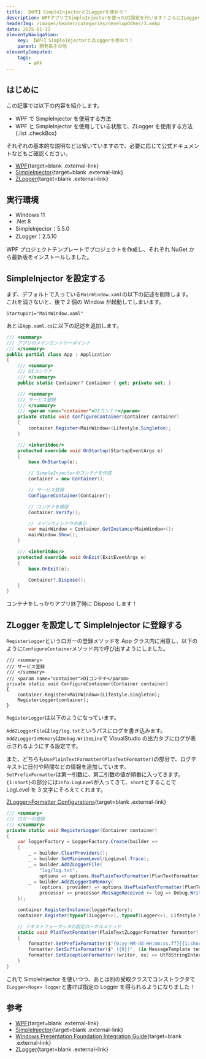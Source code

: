 ```yaml
---
title: 【WPF】SimpleInjectorとZLoggerを使おう！
description: WPFアプリでSimpleInjectorを使ったDI設定を行います！さらにZLoggerでログ機能をパワーアップ！
headerImg: /images/header/categories/developOther/3.webp
date: 2025-01-12
eleventyNavigation:
    key: 【WPF】SimpleInjectorとZLoggerを使おう！
    parent: 開発系その他
eleventyComputed:
    tags:
        - WPF
---
```


## はじめに

この記事では以下の内容を紹介します。

-   WPF で SimpleInjector を使用する方法
-   WPF と SimpleInjector を使用している状態で、ZLogger を使用する方法
    {.list .checkBox}

それぞれの基本的な説明などは省いていますので、必要に応じて公式ドキュメントなどもご確認ください。

-   [WPF](https://learn.microsoft.com/ja-jp/dotnet/desktop/wpf/overview/?view=netdesktop-9.0){target=blank .external-link}
-   [SimpleInjector](https://docs.simpleinjector.org/en/latest/index.html){target=blank .external-link}
-   [ZLogger](https://github.com/Cysharp/ZLogger){target=blank .external-link}

## 実行環境

-   Windows 11
-   .Net 8
-   SimpleInjector：5.5.0
-   ZLogger：2.5.10

WPF プロジェクトテンプレートでプロジェクトを作成し、それぞれ NuGet から最新版をインストールしました。

## SimpleInjector を設定する

まず、デフォルトで入っている`MainWindow.xaml`の以下の記述を削除します。  
これを消さないと、後で 2 個の Window が起動してしまいます。

```xaml
StartupUri="MainWindow.xaml"
```

あとは`App.xaml.cs`に以下の記述を追加します。

```cs
/// <summary>
/// アプリのメインエントリーポイント
/// </summary>
public partial class App : Application
{
    /// <summary>
    /// DIコンテナ
    /// </summary>
    public static Container? Container { get; private set; }

    /// <summary>
    /// サービス登録
    /// </summary>
    /// <param name="container">DIコンテナ</param>
    private static void ConfigureContainer(Container container)
    {
        container.Register<MainWindow>(Lifestyle.Singleton);
    }

    /// <inheritdoc/>
    protected override void OnStartup(StartupEventArgs e)
    {
        base.OnStartup(e);

        // SimpleInjectorのコンテナを作成
        Container = new Container();

        // サービス登録
        ConfigureContainer(Container);

        // コンテナを検証
        Container.Verify();

        // メインウィンドウの表示
        var mainWindow = Container.GetInstance<MainWindow>();
        mainWindow.Show();
    }

    /// <inheritdoc/>
    protected override void OnExit(ExitEventArgs e)
    {
        base.OnExit(e);

        Container?.Dispose();
    }
}
```

コンテナをしっかりアプリ終了時に Dispose します！

## ZLogger を設定して SimpleInjector に登録する

`RegisterLogger`というロガーの登録メソッドを App クラス内に用意し、以下のように`ConfigureContainer`メソッド内で呼び出すようにしました。

```cs{.diff-highlight}
/// <summary>
/// サービス登録
/// </summary>
/// <param name="container">DIコンテナ</param>
private static void ConfigureContainer(Container container)
{
    container.Register<MainWindow>(Lifestyle.Singleton);
    RegisterLogger(container);
}
```

`RegisterLogger`は以下のようになっています。

`AddZLoggerFile`は`log/log.txt`というパスにログを書き込みます。  
`AddZLoggerInMemory`は`Debug.WriteLine`で VisualStudio の出力タブにログが表示されるようにする設定です。

また、どちらも`UsePlainTextFormatter(PlanTextFormatter)`の部分で、ログテキストに日付や時間などの情報を追加しています。  
`SetPrefixFormatter`は第一引数に、第二引数の値が順番に入ってきます。  
`{1:short}`の部分には`info.LogLevel`が入ってきて、`short`とすることで LogLevel を 3 文字にそろえてくれます。

[ZLogger>Formatter Configurations](https://github.com/Cysharp/ZLogger?tab=readme-ov-file#formatter-configurations){target=blank .external-link}

```cs
/// <summary>
/// ロガーの登録
/// </summary>
private static void RegisterLogger(Container container)
{
    var loggerFactory = LoggerFactory.Create(builder =>
    {
        _ = builder.ClearProviders();
        _ = builder.SetMinimumLevel(LogLevel.Trace);
        _ = builder.AddZLoggerFile(
            "log/log.txt",
            options => options.UsePlainTextFormatter(PlanTextFormatter));
        _ = builder.AddZLoggerInMemory(
            (options, provider) => options.UsePlainTextFormatter(PlanTextFormatter),
            processor => processor.MessageReceived += log => Debug.WriteLine(log));
    });

    container.RegisterInstance(loggerFactory);
    container.Register(typeof(ILogger<>), typeof(Logger<>), Lifestyle.Singleton);

    // テキストフォーマッタの設定ローカルメソッド
    static void PlanTextFormatter(PlainTextZLoggerFormatter formatter)
    {
        formatter.SetPrefixFormatter($"{0:yy-MM-dd-HH:mm:ss.ff}|{1:short}|", (in MessageTemplate template, in LogInfo info) => template.Format(info.Timestamp.Local, info.LogLevel));
        formatter.SetSuffixFormatter($" ({0})", (in MessageTemplate template, in LogInfo info) => template.Format(info.Category));
        formatter.SetExceptionFormatter((writer, ex) => Utf8StringInterpolation.Utf8String.Format(writer, $"{ex.Message}"));
    }
}
```

これで SimpleInjector を使いつつ、あとは別の受取クラスでコンストラクタで`ILogger<Hoge> logger`と書けば指定の Logger を得られるようになりました！

## 参考

-   [WPF](https://learn.microsoft.com/ja-jp/dotnet/desktop/wpf/overview/?view=netdesktop-9.0){target=blank .external-link}
-   [SimpleInjector](https://docs.simpleinjector.org/en/latest/index.html){target=blank .external-link}
-   [Windows Presentation Foundation Integration Guide](https://docs.simpleinjector.org/en/latest/wpfintegration.html){target=blank .external-link}
-   [ZLogger](https://github.com/Cysharp/ZLogger){target=blank .external-link}
